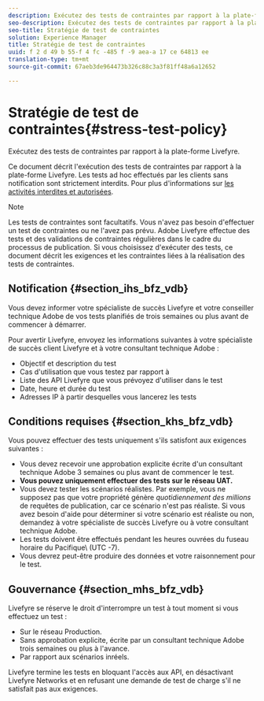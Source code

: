 ```yaml
---
description: Exécutez des tests de contraintes par rapport à la plate-forme Livefyre.
seo-description: Exécutez des tests de contraintes par rapport à la plate-forme Livefyre.
seo-title: Stratégie de test de contraintes
solution: Experience Manager
title: Stratégie de test de contraintes
uuid: f 2 d 49 b 55-f 4 fc -485 f -9 aea-a 17 ce 64813 ee
translation-type: tm+mt
source-git-commit: 67aeb3de964473b326c88c3a3f81ff48a6a12652

---
```



# Stratégie de test de contraintes{#stress-test-policy}

Exécutez des tests de contraintes par rapport à la plate-forme Livefyre.

Ce document décrit l'exécution des tests de contraintes par rapport à la plate-forme Livefyre. Les tests ad hoc effectués par les clients sans notification sont strictement interdits. Pour plus d'informations sur [les activités interdites et autorisées](#c_stress_test_policy/section_mhs_bfz_vdb).

>[!NOTE]
>
>Les tests de contraintes sont facultatifs. Vous n'avez pas besoin d'effectuer un test de contraintes ou ne l'avez pas prévu. Adobe Livefyre effectue des tests et des validations de contraintes régulières dans le cadre du processus de publication. Si vous choisissez d'exécuter des tests, ce document décrit les exigences et les contraintes liées à la réalisation des tests de contraintes.

## Notification {#section_ihs_bfz_vdb}

Vous devez informer votre spécialiste de succès Livefyre et votre conseiller technique Adobe de vos tests planifiés de trois semaines ou plus avant de commencer à démarrer.

Pour avertir Livefyre, envoyez les informations suivantes à votre spécialiste de succès client Livefyre et à votre consultant technique Adobe :

* Objectif et description du test
* Cas d'utilisation que vous testez par rapport à
* Liste des API Livefyre que vous prévoyez d'utiliser dans le test
* Date, heure et durée du test
* Adresses IP à partir desquelles vous lancerez les tests

## Conditions requises {#section_khs_bfz_vdb}

Vous pouvez effectuer des tests uniquement s'ils satisfont aux exigences suivantes :

* Vous devez recevoir une approbation explicite écrite d'un consultant technique Adobe 3 semaines ou plus avant de commencer le test.
* **Vous pouvez uniquement effectuer des tests sur le réseau UAT.**
* Vous devez tester les scénarios réalistes. Par exemple, vous ne supposez pas que votre propriété génère *quotidiennement des millions* de requêtes de publication, car ce scénario n'est pas réaliste. Si vous avez besoin d'aide pour déterminer si votre scénario est réaliste ou non, demandez à votre spécialiste de succès Livefyre ou à votre consultant technique Adobe.
* Les tests doivent être effectués pendant les heures ouvrées du fuseau horaire du Pacifique\ (UTC -7\).
* Vous devrez peut-être produire des données et votre raisonnement pour le test.

## Gouvernance {#section_mhs_bfz_vdb}

Livefyre se réserve le droit d'interrompre un test à tout moment si vous effectuez un test :

* Sur le réseau Production.
* Sans approbation explicite, écrite par un consultant technique Adobe trois semaines ou plus à l'avance.
* Par rapport aux scénarios inréels.

Livefyre termine les tests en bloquant l'accès aux API, en désactivant Livefyre Networks et en refusant une demande de test de charge s'il ne satisfait pas aux exigences.
